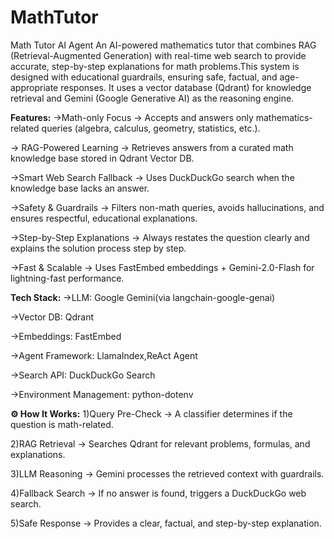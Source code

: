 # MathTutor
Math Tutor AI Agent
An AI-powered mathematics tutor that combines RAG (Retrieval-Augmented Generation) with real-time web search to provide accurate, step-by-step explanations for math problems.This system is designed with educational guardrails, ensuring safe, factual, and age-appropriate responses. It uses a vector database (Qdrant) for knowledge retrieval and Gemini (Google Generative AI) as the reasoning engine.


**Features:**
->Math-only Focus → Accepts and answers only mathematics-related queries (algebra, calculus, geometry, statistics, etc.).


-> RAG-Powered Learning → Retrieves answers from a curated math knowledge base stored in Qdrant Vector DB.


->Smart Web Search Fallback → Uses DuckDuckGo search when the knowledge base lacks an answer.


->Safety & Guardrails → Filters non-math queries, avoids hallucinations, and ensures respectful, educational explanations.


->Step-by-Step Explanations → Always restates the question clearly and explains the solution process step by step.


->Fast & Scalable → Uses FastEmbed embeddings + Gemini-2.0-Flash for lightning-fast performance.


**Tech Stack:**
->LLM: Google Gemini(via langchain-google-genai)


->Vector DB: Qdrant


->Embeddings: FastEmbed


->Agent Framework: LlamaIndex,ReAct Agent


->Search API: DuckDuckGo Search


->Environment Management: python-dotenv


**⚙️ How It Works:**
1)Query Pre-Check → A classifier determines if the question is math-related.


2)RAG Retrieval → Searches Qdrant for relevant problems, formulas, and explanations.


3)LLM Reasoning → Gemini processes the retrieved context with guardrails.


4)Fallback Search → If no answer is found, triggers a DuckDuckGo web search.


5)Safe Response → Provides a clear, factual, and step-by-step explanation.
